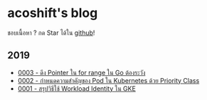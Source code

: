 # acoshift's blog

ชอบเนื้อหา ? กด Star ได้ใน [github](https://github.com/acoshift/blog)!

## 2019

- [0003 - ดึง Pointer ใน for range ใน Go ต้องระวัง](./2019/0003-go-for-range-pointer.md)
- [0002 - กำหนดความสำคัญของ Pod ใน Kubernetes ด้วย Priority Class](./2019/0002-k8s-priority-class.md)
- [0001 - สรุปวิธีใช้ Workload Identity ใน GKE](./2019/0001-gke-workload-identity.md)
